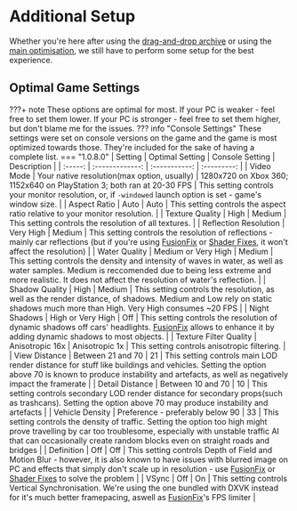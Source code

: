 # Additional Setup
Whether you're here after using the [drag-and-drop archive](Drag-and-Drop-Archive.md) or using the [main optimisation](Main-Optimisation.md), we still have to perform some setup for the best experience.

## Optimal Game Settings
???+ note
    These options are optimal for most. If your PC is weaker - feel free to set them lower. If your PC is stronger - feel free to set them higher, but don't blame me for the issues.
??? info "Console Settings"
    These settings were set on console versions on the game and the game is most optimized towards those. They're included for the sake of having a complete list.
=== "1.0.8.0"
    | Setting | Optimal Setting | Console Setting | Description | 
    | :-----: | :-------------: | :-----------: | :---------: |
    | Video Mode | Your native resolution(max option, usually) | 1280x720 on Xbox 360; 1152x640 on PlayStation 3; both ran at 20-30 FPS | This setting controls your monitor resolution, or, if `-windowed` launch option is set - game's window size. |
    | Aspect Ratio | Auto | Auto | This setting controls the aspect ratio relative to your monitor resolution. |
    | Texture Quality | High | Medium | This setting controls the resolution of all textures. |
    | Reflection Resolution | Very High | Medium | This setting controls the resolution of reflections - mainly car reflections (but if you're using [FusionFix](/Essential-Modding/FusionFix.md) or [Shader Fixes](/Essential-Modding/Shader-Fixes.md), it won't affect the resolution) |
    | Water Quality | Medium or Very High | Medium | This setting controls the density and intensity of waves in water, as well as water samples. Medium is reccomended due to being less extreme and more realistic. It does not affect the resolution of water's reflection. |
    | Shadow Quality | High | Medium | This setting controls the resolution, as well as the render distance, of shadows. Medium and Low rely on static shadows much more than High. Very High consumes ~20 FPS |
    | Night Shadows | High or Very High | Off | This setting controls the resolution of dynamic shadows off cars' headlights. [FusionFix](/Essential-Modding/FusionFix.md) allows to enhance it by adding dynamic shadows to most objects. |
    | Texture Filter Quality | Anisotropic 16x | Anisotropic 1x | This setting controls anisotropic filtering. |
    | View Distance | Between 21 and 70 | 21 | This setting controls main LOD render distance for stuff like buildings and vehicles. Setting the option above 70 is known to produce instability and artefacts, as well as negatively impact the framerate |
    | Detail Distance | Between 10 and 70 | 10 | This setting controls secondary LOD render distance for secondary props(such as trashcans). Setting the option above 70 may produce instability and artefacts |
    | Vehicle Density | Preference - preferably below 90 | 33 | This setting controls the density of traffic. Setting the option too high might prove travelling by car too troublesome, especially with unstable traffic AI that can occasionally create random blocks even on straight roads and bridges |
    | Definition | Off | Off | This setting controls Depth of Field and Motion Blur - however, it is also known to have issues with blurred image on PC and effects that simply don't scale up in resolution - use [FusionFix](/Essential-Modding/FusionFix.md) or [Shader Fixes](/Essential-Modding/Shader-Fixes.md) to solve the problem |
    | VSync | Off | On | This setting controls Vertical Synchronisation. We're using the one bundled with DXVK instead for it's much better framepacing, aswell as [FusionFix](/Essential-Modding/FusionFix.md)'s FPS limiter |